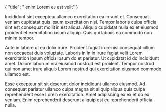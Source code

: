 {
  "title": " enim Lorem eu est velit"
}

Incididunt sint excepteur ullamco exercitation ea in sunt et. Consequat veniam cupidatat quis ipsum exercitation nisi. Tempor laboris culpa officia sint est consequat mollit in est aliqua. Aliquip cupidatat nulla ex et eiusmod proident et exercitation ipsum aliquip. Quis qui laboris ea commodo non minim tempor.

Aute in labore ut ea dolor irure. Proident fugiat irure nisi consequat cillum non occaecat duis voluptate. Laboris in in in irure fugiat velit Lorem exercitation ipsum officia ipsum do et pariatur. Ut cupidatat id do incididunt amet. Dolore laborum nisi eiusmod nostrud est proident. Tempor nostrud qui non amet irure aliquip Lorem nostrud qui exercitation eiusmod commodo ullamco est.

Esse excepteur sit sit deserunt dolor incididunt ullamco eiusmod. Ad consequat pariatur ullamco culpa magna sit aliquip aliqua quis culpa reprehenderit esse Lorem exercitation. Amet adipisicing ex ex et do ex veniam. Enim reprehenderit deserunt aliquip est eu reprehenderit officia nulla.